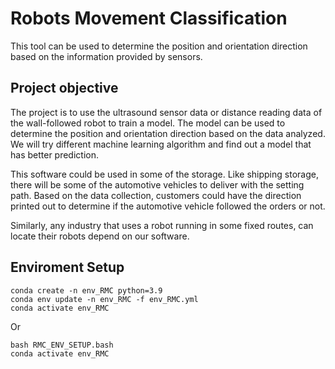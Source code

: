 # Robots Movement Classification
This tool can be used to determine the position and orientation direction based on the information provided by sensors.

## Project objective
The project is to use the ultrasound sensor data or distance reading data of the wall-followed robot to train a model. The model can be used to determine the position and orientation direction based on the data analyzed. We will try different machine learning algorithm and find out a model that has better prediction.

This software could be used in some of the storage. Like shipping storage, there will be some of the automotive vehicles to deliver with the setting path. Based on the data collection, customers could have the direction printed out to determine if the automotive vehicle followed the orders or not.
 
Similarly, any industry that uses a robot running in some fixed routes, can locate their robots depend on our software.


## Enviroment Setup
```
conda create -n env_RMC python=3.9
conda env update -n env_RMC -f env_RMC.yml
conda activate env_RMC
```
Or
```
bash RMC_ENV_SETUP.bash
conda activate env_RMC
```
